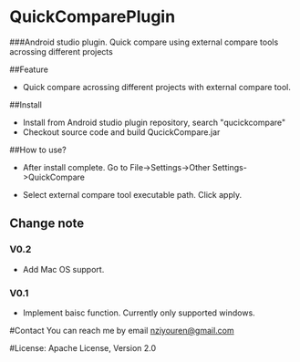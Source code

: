 # QuickComparePlugin
###Android studio plugin. Quick compare using external compare tools acrossing different projects

##Feature
* Quick compare acrossing different projects with external compare tool.

##Install 

* Install from Android studio plugin repository, search "qucickcompare"
* Checkout source code and build QucickCompare.jar

##How to use?

* After install complete. Go to File->Settings->Other Settings->QuickCompare
    

    
        
* Select external compare tool executable path. Click apply.
    

    

## Change note

### V0.2
* Add Mac OS support.

### V0.1 
* Implement baisc function. Currently only supported windows.
    

#Contact
You can reach me by email nziyouren@gmail.com

#License:
Apache License, Version 2.0

